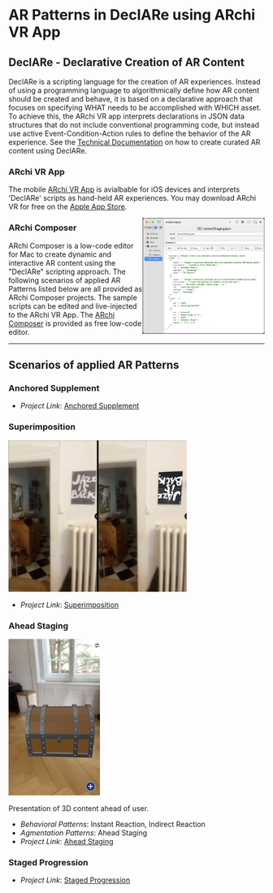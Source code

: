 # AR Patterns in DeclARe using ARchi VR App

## DeclARe - Declarative Creation of AR Content 

DeclARe is a scripting language for the creation of AR experiences. Instead of using a programming language to algorithmically define how AR content should be created and behave, it is based on a declarative approach that focuses on specifying WHAT needs to be accomplished with WHICH asset. To achieve this, the ARchi VR app interprets declarations in JSON data structures that do not include conventional programming code, but instead use active Event-Condition-Action rules to define the behavior of the AR experience. See the [Technical Documentation](https://service.metason.net/ar/docu/) on how to create curated AR content using DeclARe.

### ARchi VR App
The mobile [ARchi VR App](https://archi.metason.net) is avialbable for iOS devices and interprets 'DeclARe' scripts as hand-held AR experiences. You may download ARchi VR for free on the [Apple App Store](https://itunes.apple.com/ch/app/archi-vr/id1317896781?mt=8).

<img src="screens/composer.jpg" width="240" align="right">

### ARchi Composer

ARchi Composer is a low-code editor for Mac to create dynamic and interactive AR content using the "DeclARe" scripting approach.
The following scenarios of applied AR Patterns listed below are all provided as ARchi Composer projects. The sample scripts can be edited and live-injected to the ARchi VR App. The [ARchi Composer](https://service.metason.net/ar/docu/#archi-composer) is provided as free low-code editor. 

---

## Scenarios of applied AR Patterns

### Anchored Supplement

* _Project Link_: [Anchored Supplement](AnchoredSupplement)

### Superimposition

<img src="Superimposition/docs/images/screens.jpg" height="298">

* _Project Link_: [Superimposition](Superimposition)


### Ahead Staging

<img src="AheadStaging/docs/images/screen3.jpg" width="180">

Presentation of 3D content ahead of user.

* _Behavioral Patterns_: Instant Reaction, Indirect Reaction
* _Agmentation Patterns_: Ahead Staging
* _Project Link_: [Ahead Staging](AheadStaging)


### Staged Progression

* _Project Link_: [Staged Progression](StagedProgression)


